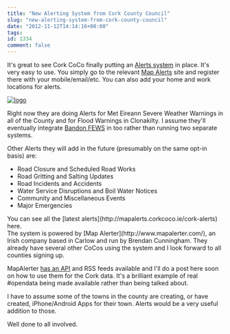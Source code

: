 ```yaml
---
title: "New Alerting System from Cork County Council"
slug: "new-alerting-system-from-cork-county-council"
date: "2012-11-12T14:14:16+00:00"
tags:
id: 1334
comment: false
---
```


It's great to see Cork CoCo finally putting an [Alerts system](http://mapalerts.corkcoco.ie/) in place. It's very easy to use. You simply go to the relevant [Map Alerts](http://mapalerts.corkcoco.ie/) site and register there with your mobile/email/etc. You can also add your home and work locations for alerts.

[![](https://s3-eu-west-1.amazonaws.com/conoroneill.com/wp-content/uploads/2012/11/logo.jpg "logo")](http://mapalerts.corkcoco.ie/)

Right now they are doing Alerts for Met Eireann Severe Weather Warnings in all of the County and for Flood Warnings in Clonakilty. I assume they'll eventually integrate [Bandon FEWS](http://bandonfloodwarning.ie/) in too rather than running two separate systems.

Other Alerts they will add in the future (presumably on the same opt-in basis) are:

*   Road Closure and Scheduled Road Works
*   Road Gritting and Salting Updates
*   Road Incidents and Accidents
*   Water Service Disruptions and Boil Water Notices
*   Community and Miscellaneous Events
*   Major Emergencies
<div>You can see all the [latest alerts](http://mapalerts.corkcoco.ie/cork-alerts) here.</div>
The system is powered by [Map Alerter](http://www.mapalerter.com/), an Irish company based in Carlow and run by Brendan Cunningham. They already have several other CoCos using the system and I look forward to all counties signing up.

MapAlerter [has an API](http://api.mapalerter.com/) and RSS feeds available and I'll do a post here soon on how to use them for the Cork data. It's a brilliant example of real #opendata being made available rather than being talked about.

I have to assume some of the towns in the county are creating, or have created, iPhone/Android Apps for their town. Alerts would be a very useful addition to those.

Well done to all involved.
